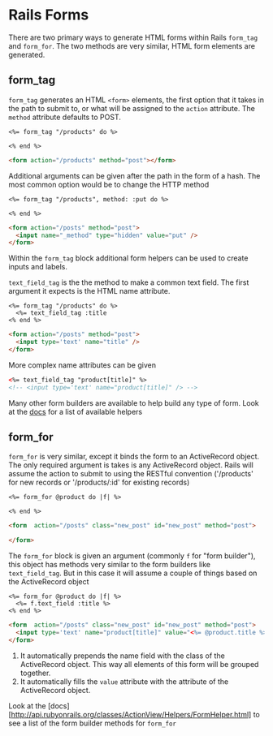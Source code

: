 # Rails Forms

There are two primary ways to generate HTML forms within Rails `form_tag` and `form_for`.
The two methods are very similar, HTML form elements are generated.

form_tag
--------

`form_tag` generates an HTML `<form>` elements, the first option that it takes in the
path to submit to, or what will be assigned to the `action` attribute. The `method`
attribute defaults to POST.

```
<%= form_tag "/products" do %>

<% end %>
```
```html
<form action="/products" method="post"></form>
```

Additional arguments can be given after the path in the form of a hash. The most common option
would be to change the HTTP method

```
<%= form_tag "/products", method: :put do %>

<% end %>
```
```html
<form action="/posts" method="post">
  <input name="_method" type="hidden" value="put" />
</form>
```

Within the `form_tag` block additional form helpers can be used to create inputs and labels.

`text_field_tag` is the the method to make a common text field. The first argument
it expects is the HTML name attribute.
```
<%= form_tag "/products" do %>
  <%= text_field_tag :title
<% end %>
```
```html
<form action="/posts" method="post">
  <input type='text' name="title" />
</form>
```

More complex name attributes can be given

```html
<%= text_field_tag "product[title]" %>
<!-- <input type='text' name="product[title]" /> -->
```

Many other form builders are available to help build any type of form. Look at the
[docs](http://api.rubyonrails.org/classes/ActionView/Helpers/FormTagHelper.html) for a list of available helpers

form_for
--------

`form_for` is very similar, except it binds the form to an ActiveRecord object.
The only required argument is takes is any ActiveRecord object. Rails will assume
the action to submit to using the RESTful convention ('/products' for new records or '/products/:id' for existing records)

```
<%= form_for @product do |f| %>

<% end %>
```
```html
<form  action="/posts" class="new_post" id="new_post" method="post">

</form>
```

The `form_for` block is given an argument (commonly `f` for "form builder"),
this object has methods very similar to the form builders like `text_field_tag`.
But in this case it will assume a couple of things based on the ActiveRecord object

```
<%= form_for @product do |f| %>
  <%= f.text_field :title %>
<% end %>
```
```html
<form  action="/posts" class="new_post" id="new_post" method="post">
  <input type='text' name="product[title]" value="<%= @product.title %>" />
</form>
```

1. It automatically prepends the name field with the class of the ActiveRecord object. This way all elements of this form will be grouped together.
2. It automatically fills the `value` attribute with the attribute of the ActiveRecord object.


Look at the [docs][http://api.rubyonrails.org/classes/ActionView/Helpers/FormHelper.html]
to see a list of the form builder methods for `form_for`
